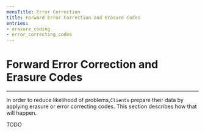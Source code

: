 ```yaml
---
menuTitle: Error Correction
title: Forward Error Correction and Erasure Codes
entries:
- erasure_coding
- error_correcting_codes
---
```


# Forward Error Correction and Erasure Codes
---

In order to reduce likelihood of problems,`Clients` prepare their data by
applying erasure or error correcting codes. This section describes how
that will happen.

TODO
